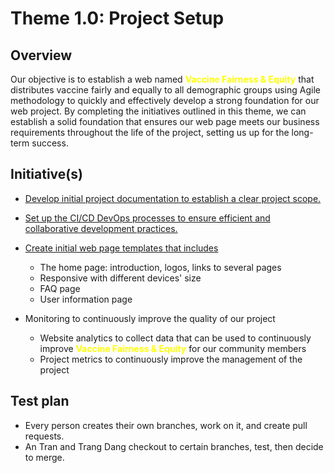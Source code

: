 # Theme 1.0: Project Setup

## Overview
Our objective is to establish a web named <span style="color: yellow; font-weight: bold;">Vaccine Fairness & Equity</span> 
that distributes vaccine fairly and equally to all demographic groups using 
Agile methodology to quickly and effectively develop a strong foundation for 
our web project. By completing the initiatives outlined in this theme, we can
establish a solid foundation that ensures our web page meets our business 
requirements throughout the life of the project, setting us up for the long-term success.

## Initiative(s)

* [Develop initial project documentation to establish a clear project scope.](initiatives/documentation_initiative.md)

* [Set up the CI/CD DevOps processes to ensure efficient and collaborative development practices.](initiatives/initiative_devops.md)

* [Create initial web page templates that includes](initiatives/initiative_initial.md)
  * The home page: introduction, logos, links to several pages
  * Responsive with different devices' size
  * FAQ page
  * User information page
  
* Monitoring to continuously improve the quality of our project
  * Website analytics to collect data that can be used to continuously improve <span style="color: yellow; font-weight: bold;">Vaccine Fairness & Equity</span> for our community members
  * Project metrics to continuously improve the management of the project
  
## Test plan
* Every person creates their own branches, work on it, and create pull requests.
* An Tran and Trang Dang checkout to certain branches, test, then decide to merge.